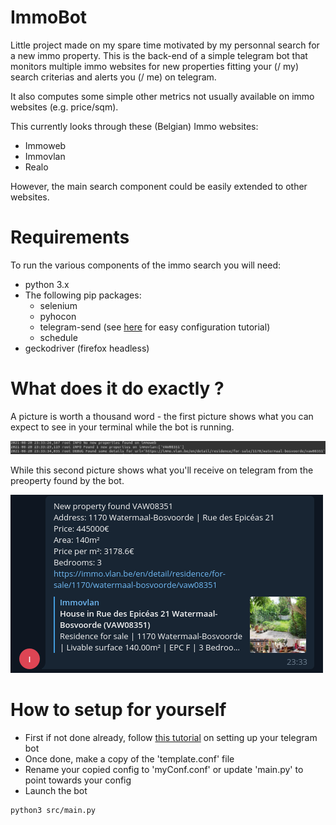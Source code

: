 # ImmoBot
Little project made on my spare time motivated by my personnal search for a new immo property.
This is the back-end of a simple telegram bot that monitors multiple immo websites for new properties fitting your (/ my) search criterias and alerts you (/ me) on telegram.

It also computes some simple other metrics not usually available on immo websites (e.g. price/sqm).

This currently looks through these (Belgian) Immo websites:
- Immoweb
- Immovlan
- Realo

However, the main search component could be easily extended to other websites.

# Requirements
To run the various components of the immo search you will need:
- python 3.x
- The following pip packages:
	- selenium
	- pyhocon
	- telegram-send (see [here](https://medium.com/@robertbracco1/how-to-write-a-telegram-bot-to-send-messages-with-python-bcdf45d0a580) for easy configuration tutorial)
	- schedule
- geckodriver (firefox headless)

# What does it do exactly ?
A picture is worth a thousand word - the first picture shows what you can expect to see in your terminal while the bot is running.

![terminal view example](./imgs/terminal_example.png)

While this second picture shows what you'll receive on telegram from the preoperty found by the bot.

![telegram view example](./imgs/telegram_example.png)

# How to setup for yourself
- First if not done already, follow [this tutorial](https://medium.com/@robertbracco1/how-to-write-a-telegram-bot-to-send-messages-with-python-bcdf45d0a580) on setting up your telegram bot
- Once done, make a copy of the 'template.conf' file
- Rename your copied config to 'myConf.conf' or update 'main.py' to point towards your config
- Launch the bot
```bash
python3 src/main.py
```